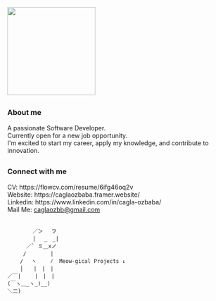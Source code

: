 <picture align="center"><img src = "https://media.giphy.com/media/ToMjGpNuOksUiclTp4c/giphy.gif" width = "200"></picture> 
## <h3 align="start" >About me </h3> 

A passionate Software Developer. <br>
Currently open for a new job opportunity. <br>
I'm excited to start my career, apply my knowledge, and contribute to innovation.

##
<h3 align="start" >Connect with me </h3> 
 CV: https://flowcv.com/resume/6ifg46oq2v <br>
 Website: https://caglaozbaba.framer.website/ <br>
 Linkedin: https://www.linkedin.com/in/cagla-ozbaba/ <br>
 Mail Me: <a href="mailto:caglaozbb@gmail.com?">caglaozbb@gmail.com</a> <br>  <br> 

            ／＞　 フ
            | 　_　_| 
          ／` ミ＿xノ 
         /　　　　 |  
        /　 ヽ　　 ﾉ  Meow-gical Projects ↓
        │　　|　|　|
    ／￣|　　 |　|　|
    (￣ヽ＿_ヽ_)__)
    ＼二)
 
